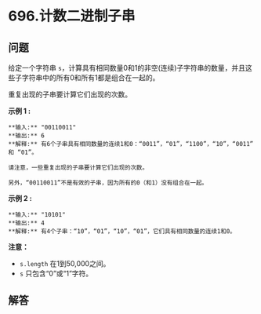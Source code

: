 # 696.计数二进制子串

## 问题

给定一个字符串 `s`，计算具有相同数量0和1的非空(连续)子字符串的数量，并且这些子字符串中的所有0和所有1都是组合在一起的。

重复出现的子串要计算它们出现的次数。

**示例 1 :**

```
**输入:** "00110011"
**输出:** 6
**解释:** 有6个子串具有相同数量的连续1和0：“0011”，“01”，“1100”，“10”，“0011” 和 “01”。

请注意，一些重复出现的子串要计算它们出现的次数。

另外，“00110011”不是有效的子串，因为所有的0（和1）没有组合在一起。

```

**示例 2 :**

```
**输入:** "10101"
**输出:** 4
**解释:** 有4个子串：“10”，“01”，“10”，“01”，它们具有相同数量的连续1和0。

```

**注意：**

* `s.length` 在1到50,000之间。
* `s` 只包含“0”或“1”字符。



## 解答

